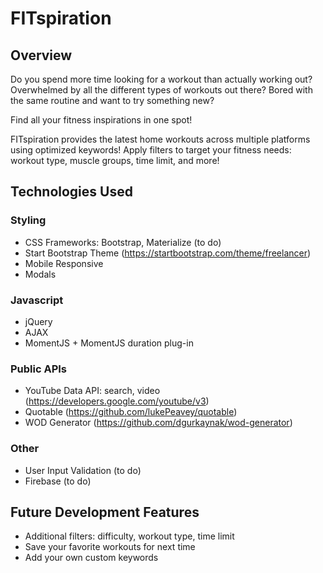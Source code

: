 # FITspiration

## Overview

Do you spend more time looking for a workout than actually working out? Overwhelmed by all the different types of workouts out there? Bored with the same routine and want to try something new?

Find all your fitness inspirations in one spot!

FITspiration provides the latest home workouts across multiple platforms using
optimized keywords! Apply filters to target your fitness needs: workout type, muscle groups, time limit, and more!

## Technologies Used

### Styling
- CSS Frameworks: Bootstrap, Materialize (to do)
- Start Bootstrap Theme (https://startbootstrap.com/theme/freelancer)
- Mobile Responsive
- Modals

### Javascript
- jQuery
- AJAX
- MomentJS + MomentJS duration plug-in

### Public APIs
- YouTube Data API: search, video (https://developers.google.com/youtube/v3)
- Quotable (https://github.com/lukePeavey/quotable)
- WOD Generator (https://github.com/dgurkaynak/wod-generator)

### Other
- User Input Validation (to do)
- Firebase (to do)

## Future Development Features
- Additional filters: difficulty, workout type, time limit
- Save your favorite workouts for next time
- Add your own custom keywords
